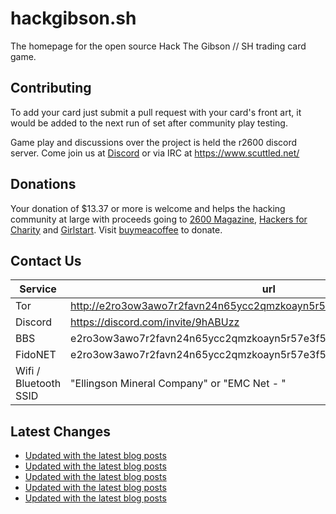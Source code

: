 # hackgibson.sh
The homepage for the open source Hack The Gibson // SH trading card game.


## Contributing

To add your card just submit a pull request with your card's front art, it would be added to the next run of set after community play testing.

Game play and discussions over the project is held the r2600 discord server. Come join us at [Discord](https://discord.com/invite/9hABUzz) or via IRC at https://www.scuttled.net/


## Donations

Your donation of $13.37 or more is welcome and helps the hacking community at large with proceeds going to [2600 Magazine](https://2600.com/), [Hackers for Charity](https://hackersforcharity.org) and [Girlstart](https://girlstart.org).  Visit [buymeacoffee](https://www.buymeacoffee.com/hackgibson.sh) to donate.


## Contact Us

Service | url
-|-
Tor | http://e2ro3ow3awo7r2favn24n65ycc2qmzkoayn5r57e3f56nvjwdcgg32ad.onion
Discord | https://discord.com/invite/9hABUzz
BBS | e2ro3ow3awo7r2favn24n65ycc2qmzkoayn5r57e3f56nvjwdcgg32ad.onion:23
FidoNET | e2ro3ow3awo7r2favn24n65ycc2qmzkoayn5r57e3f56nvjwdcgg32ad.onion:24554
Wifi / Bluetooth SSID | "Ellingson Mineral Company" or "EMC Net - <fidonet address>"

## Latest Changes
<!-- BLOG-POST-LIST:START -->
- [Updated with the latest blog posts](https://github.com/DFW2600/hackgibson.sh/commit/dfb4ad5c7ec8c3765ae0df695560d49e5da68e2b)
- [Updated with the latest blog posts](https://github.com/DFW2600/hackgibson.sh/commit/ccdee2810ff8d543bfa7ced18154cbdfc4cb2709)
- [Updated with the latest blog posts](https://github.com/DFW2600/hackgibson.sh/commit/f09b038151155c31c477147b5fb0418a03a8580f)
- [Updated with the latest blog posts](https://github.com/DFW2600/hackgibson.sh/commit/47b60c65529486205931f2e08efa5b5d0c1ab09d)
- [Updated with the latest blog posts](https://github.com/DFW2600/hackgibson.sh/commit/46d5f9e107c0dc202e66c9c9e7519f8acb5baf2f)
<!-- BLOG-POST-LIST:END -->
